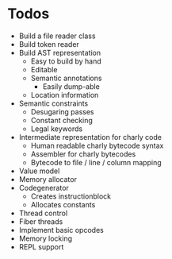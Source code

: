 # Todos

- Build a file reader class
- Build token reader
- Build AST representation
  - Easy to build by hand
  - Editable
  - Semantic annotations
    - Easily dump-able
  - Location information
- Semantic constraints
  - Desugaring passes
  - Constant checking
  - Legal keywords
- Intermediate representation for charly code
  - Human readable charly bytecode syntax
  - Assembler for charly bytecodes
  - Bytecode to file / line / column mapping
- Value model
- Memory allocator
- Codegenerator
  - Creates instructionblock
  - Allocates constants
- Thread control
- Fiber threads
- Implement basic opcodes
- Memory locking
- REPL support
